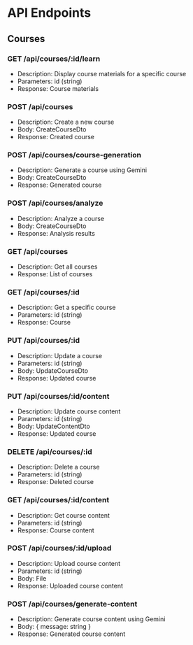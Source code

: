 # API Endpoints

## Courses

### GET /api/courses/:id/learn

* Description: Display course materials for a specific course
* Parameters: id (string)
* Response: Course materials

### POST /api/courses

* Description: Create a new course
* Body: CreateCourseDto
* Response: Created course

### POST /api/courses/course-generation

* Description: Generate a course using Gemini
* Body: CreateCourseDto
* Response: Generated course

### POST /api/courses/analyze

* Description: Analyze a course
* Body: CreateCourseDto
* Response: Analysis results

### GET /api/courses

* Description: Get all courses
* Response: List of courses

### GET /api/courses/:id

* Description: Get a specific course
* Parameters: id (string)
* Response: Course

### PUT /api/courses/:id

* Description: Update a course
* Parameters: id (string)
* Body: UpdateCourseDto
* Response: Updated course

### PUT /api/courses/:id/content

* Description: Update course content
* Parameters: id (string)
* Body: UpdateContentDto
* Response: Updated course

### DELETE /api/courses/:id

* Description: Delete a course
* Parameters: id (string)
* Response: Deleted course

### GET /api/courses/:id/content

* Description: Get course content
* Parameters: id (string)
* Response: Course content

### POST /api/courses/:id/upload

* Description: Upload course content
* Parameters: id (string)
* Body: File
* Response: Uploaded course content

### POST /api/courses/generate-content

* Description: Generate course content using Gemini
* Body: { message: string }
* Response: Generated course content
